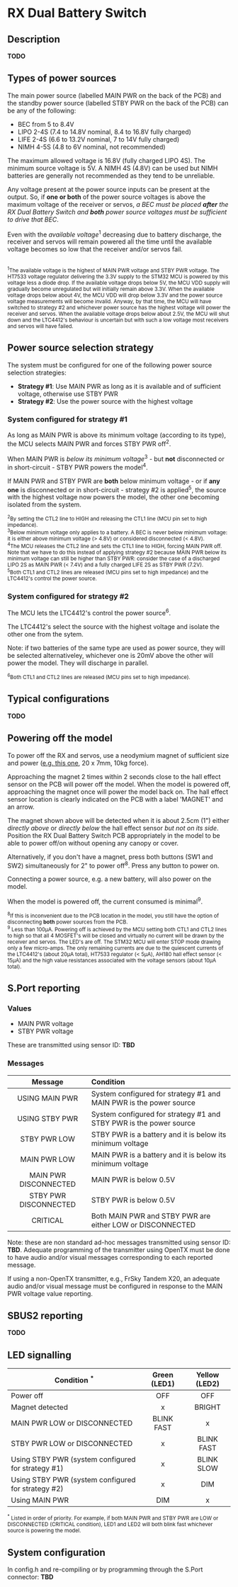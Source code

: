 # RX Dual Battery Switch

## Description

**TODO**

## Types of power sources

The main power source (labelled MAIN PWR on the back of the PCB) and the standby power source (labelled STBY PWR on the back of the PCB) can be any of the following:

- BEC from 5 to 8.4V
- LIPO 2-4S (7.4 to 14.8V nominal, 8.4 to 16.8V fully charged)
- LIFE 2-4S (6.6 to 13.2V nominal, 7 to 14V fully charged)
- NIMH 4-5S (4.8 to 6V nominal, not recommended)

The maximum allowed voltage is 16.8V (fully charged LIPO 4S). The minimum source voltage is 5V. A NIMH 4S (4.8V) can be used but NIMH batteries are generally not recommended as they tend to be unreliable.

Any voltage present at the power source inputs can be present at the output. So, if **one or both** of the power source voltages is above the maximum voltage of the receiver or servos, *a BEC must be placed **after** the RX Dual Battery Switch and **both** power source voltages must be sufficient to drive that BEC*.

Even with the *available voltage*<sup>1</sup> decreasing due to battery discharge, the receiver and servos will remain powered all the time until the available voltage becomes so low that the receiver and/or servos fail.
##  

<sub><sup>1</sup>The available voltage is the highest of MAIN PWR voltage and STBY PWR voltage. The HT7533 voltage regulator delivering the 3.3V supply to the STM32 MCU is powered by this voltage less a diode drop. If the available voltage drops below 5V, the MCU VDD supply will gradually become unregulated but will initially remain above 3.3V. When the available voltage drops below about 4V, the MCU VDD will drop below 3.3V and the power source voltage measurements will become invalid. Anyway, by that time, the MCU will have switched to strategy #2 and whichever power source has the highest voltage will power the receiver and servos. When the available voltage drops below about 2.5V, the MCU will shut down and the LTC4412's behaviour is uncertain but with such a low voltage most receivers and servos will have failed.</sub><br/>
## Power source selection strategy

The system must be configured for one of the following power source selection strategies:

- **Strategy #1**: Use MAIN PWR as long as it is available and of sufficient voltage, otherwise use STBY PWR
- **Strategy #2**: Use the power source with the highest voltage

### System configured for strategy #1

As long as MAIN PWR is above its minimum voltage (according to its type), the MCU selects MAIN PWR and forces STBY PWR off<sup>2</sup>.

When MAIN PWR is *below its minimum voltage*<sup>3</sup> - but **not** disconnected or in short-circuit - STBY PWR powers the model<sup>4</sup>.

If MAIN PWR and STBY PWR are **both** below minimum voltage  - or if **any one** is disconnected or in short-circuit -  strategy #2 is applied<sup>5</sup>, the source with the highest voltage now powers the model, the other one becoming isolated from the system.

<sub><sup>2</sup>By setting the CTL2 line to HIGH and releasing the CTL1 line (MCU pin set to high impedance).</sub><br/>
<sub><sup>3</sup>Below minimum voltage only applies to a battery. A BEC is never below minimum voltage: it is either above minimum voltage (> 4.8V) or considered disconnected (< 4.8V).</sub><br/>
<sub><sup>4</sup>The MCU releases the CTL2 line and sets the CTL1 line to HIGH, forcing MAIN PWR off. Note that we have to do this instead of applying strategy #2 because MAIN PWR below its minimum voltage can still be higher than STBY PWR: consider the case of a discharged LIPO 2S as MAIN PWR (< 7.4V) and a fully charged LIFE 2S as STBY PWR (7.2V).</sub><br/>
<sub><sup>5</sup>Both CTL1 and CTL2 lines are released (MCU pins set to high impedance) and the LTC4412's control the power source.</sub><br/>

### System configured for strategy #2

The MCU lets the LTC4412's control the power source<sup>6</sup>. 

The LTC4412's select the source with the highest voltage and isolate the other one from the sytem.

Note: if two batteries of the same type are used as power source, they will be selected alternativeley, whichever one is 20mV above the other will power the model. They will discharge in parallel.

<sub><sup>6</sup>Both CTL1 and CTL2 lines are released (MCU pins set to high impedance).</sub><br/>

## Typical configurations

**TODO**

## Powering off the model

To power off the RX and servos, use a neodymium magnet of sufficient size and power ([e.g. this one](https://www.amazon.de/-/en/Magnetpro-Countersunk-Magnet-Cushions-Capsule/dp/B08K39Q1DL/ref=pd_sbs_1/261-1102478-9650911?pd_rd_w=4NK6S&pf_rd_p=b1c388c3-48c2-4960-8532-fa8f1477aee9&pf_rd_r=2AJZ6JFC8H0XXN0D8038&pd_rd_r=500284af-6c54-4b1d-af8f-a95a1c957906&pd_rd_wg=SNuGS&pd_rd_i=B08K39Q1DL&psc=1), 20 x 7mm, 10kg force).

Approaching the magnet 2 times within 2 seconds close to the hall effect sensor on the PCB will power off the model. When the model is powered off, approaching the magnet once will power the model back on. The hall effect sensor location is clearly indicated on the PCB with a label 'MAGNET' and an arrow. 

The magnet shown above will be detected when it is about 2.5cm (1") either *directly above* or *directly below* the hall effect sensor *but not on its side*. Position the RX Dual Battery Switch PCB appropriately in the model to be able to power off/on without opening any canopy or cover.

Alternatively, if you don't have a magnet, press both buttons (SW1 and SW2) simultaneously for 2" to power off<sup>8</sup>. Press any button to power on.

Connecting a power source, e.g. a new battery, will also power on the model.

When the model is powered off, the current consumed is minimal<sup>9</sup>.

<sub><sup>8</sup>If this is inconvenient due to the PCB location in the model, you still have the option of disconnecting **both** power sources from the PCB.</sub><br/>
<sub><sup>9</sup> Less than 100µA. Powering off is achieved by the MCU setting both CTL1 and CTL2 lines to high so that all 4 MOSFET's will be closed and virtually no current will be drawn by the receiver and servos. The LED's are off. The STM32 MCU will enter STOP mode drawing only a few micro-amps. The only remaining currents are due to the quiescent currents of the LTC4412's (about 20µA total), HT7533 regulator (< 5µA), AH180 hall effect sensor (< 15µA) and the high value resistances associated with the voltage sensors (about 10µA total).</sub><br/>

## S.Port reporting

### Values

- MAIN PWR voltage
- STBY PWR voltage

These are transmitted using sensor ID: **TBD**

### Messages

| Message               | Condition                                                          |
| :-------------------: | :----------------------------------------------------------------- |
| USING MAIN PWR        | System configured for strategy #1 and MAIN PWR is the power source |
| USING STBY PWR        | System configured for strategy #1 and STBY PWR is the power source |
| STBY PWR LOW          | STBY PWR is a battery and it is below its minimum voltage          |
| MAIN PWR LOW          | MAIN PWR is a battery and it is below its minimum voltage          |
| MAIN PWR DISCONNECTED | MAIN PWR is below 0.5V                                             |
| STBY PWR DISCONNECTED | STBY PWR is below 0.5V                                             |
| CRITICAL              | Both MAIN PWR and STBY PWR are either LOW or DISCONNECTED          |

Note: these are non standard ad-hoc messages transmitted using sensor ID: **TBD**.
Adequate programming of the transmitter using OpenTX must be done to have audio and/or visual messages corresponding to each reported message.

If using a non-OpenTX transmitter, e.g., FrSky Tandem X20, an adequate audio and/or visual message must be configured in response to the MAIN PWR voltage value reporting.

## SBUS2 reporting

**TODO**

## LED signalling

| Condition <sup>*</sup>                                         | Green (LED1)  | Yellow (LED2) |
| -------------------------------------------------- | :----------:  | :-----------: |
| Power off                                          |      OFF      |      OFF      |
| Magnet detected                                    |       x       |     BRIGHT    |
| MAIN PWR LOW or DISCONNECTED                       |   BLINK FAST  |       x       |
| STBY PWR LOW or DISCONNECTED                       |       x       |   BLINK FAST  |
| Using STBY PWR (system configured for strategy #1) |       x       |   BLINK SLOW  |
| Using STBY PWR (system configured for strategy #2) |       x       |      DIM      |
| Using MAIN PWR                                     |      DIM      |       x       |

<sub><sup>*</sup> Listed in order of priority. For example, if both MAIN PWR and STBY PWR are LOW or DISCONNECTED (CRITICAL condition), LED1 and LED2 will both blink fast whichever source is powering the model.</sub>

## System configuration

In config.h and re-compiling or by programming through the S.Port connector: **TBD**